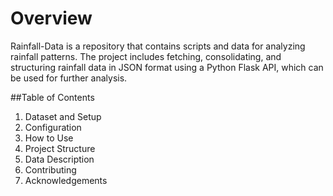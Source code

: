 # Overview
Rainfall-Data is a repository that contains scripts and data for analyzing rainfall patterns. The project includes fetching, consolidating, and structuring rainfall data in JSON format using a Python Flask API, which can be used for further analysis.

##Table of Contents
1.	Dataset and Setup
2.	Configuration
3.	How to Use
4.	Project Structure
5.	Data Description
6.	Contributing
7.	Acknowledgements


